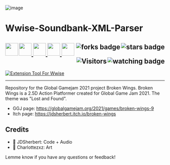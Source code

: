 ![image](https://github.com/JDSherbert/Wwise-Soundbank-XML-Parser/assets/43964243/213bf760-0148-4fe6-a6d7-8c400a8fb3cb)


# Wwise-Soundbank-XML-Parser

<!-- Header Start -->
  <a href = "https://docs.unity.com/"><img align="left" height="40" img width="40" src="https://cdn.simpleicons.org/unity/white"> </a>
  <a href = "https://docs.unrealengine.com/5.1/en-US/"> <img height="40" img width="40" src="https://cdn.simpleicons.org/unrealengine/white"> </a> 
  <a href = "https://learn.microsoft.com/en-us/cpp/c-language"> <img height="40" img width="40" src="https://cdn.simpleicons.org/c"> </a>
  <a href = "https://learn.microsoft.com/en-us/cpp/cpp-language"> <img height="40" img width="40" src="https://cdn.simpleicons.org/c++"> </a>
  <a href = "https://learn.microsoft.com/en-us/dotnet/csharp"> <img height="40" img width="40" src="https://cdn.simpleicons.org/csharp"> </a>
  <img align="right" alt="stars badge"  src="https://img.shields.io/github/stars/jdsherbert/broken-wings"/>
  <img align="right" alt="forks badge"  src="https://img.shields.io/github/forks/jdsherbert/broken-wings?label=Fork"/>
  <img align="right" alt="watching badge"  src="https://img.shields.io/github/watchers/jdsherbert/broken-wings"/>
  <img align="right" alt="Visitors"     src="https://visitor-badge.glitch.me/badge?page_id=github.com/jdsherbert/broken-wings"/>
  <br></br>
  -----------------------------------------------------------------------
  
  <a href="https://www.audiokinetic.com/en/"> 
  <img align="top" alt="Extension Tool For Wwise" src="https://img.shields.io/badge/Wwise-00549F?style=for-the-badge&logo=wwise&logoColor=white&color=black&labelColor=00549F"> </a>
  
  -----------------------------------------------------------------------
Repository for the Global Gamejam 2021 project Broken Wings.
Broken Wings is a 2.5D Action Platformer created for Global Game Jam 2021.
The theme was "Lost and Found". 
 
 - GGJ page: https://globalgamejam.org/2021/games/broken-wings-9
 - Itch page: https://jdsherbert.itch.io/broken-wings

## Credits
 - 💠 JDSherbert: Code + Audio
 - 🎨 Charlottezxz: Art


Lemme know if you have any questions or feedback!
